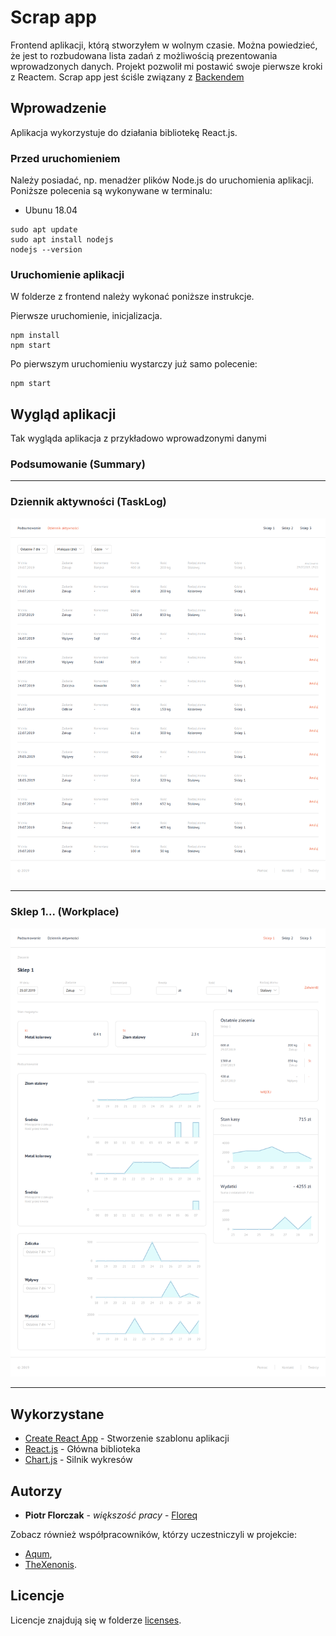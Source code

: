 # Scrap app

Frontend aplikacji, którą stworzyłem w wolnym czasie. Można powiedzieć, że jest to rozbudowana lista zadań z możliwością prezentowania wprowadzonych danych. Projekt pozwolił mi postawić swoje pierwsze kroki z Reactem. Scrap app jest ściśle związany z [Backendem](https://github.com/floreq/backend)

## Wprowadzenie

Aplikacja wykorzystuje do działania bibliotekę React.js. 

### Przed uruchomieniem

Należy posiadać, np. menadżer plików Node.js do uruchomienia aplikacji. Poniższe polecenia są wykonywane w terminalu:

- Ubunu 18.04
```
sudo apt update
sudo apt install nodejs
nodejs --version
```

### Uruchomienie aplikacji

W folderze z frontend należy wykonać poniższe instrukcje.

Pierwsze uruchomienie, inicjalizacja.

```
npm install
npm start
```

Po pierwszym uruchomieniu wystarczy już samo polecenie:

```
npm start
```

## Wygląd aplikacji

Tak wygląda aplikacja z przykładowo wprowadzonymi danymi

### Podsumowanie (Summary)

---
### Dziennik aktywności (TaskLog)
![TaskLog](/documentation/images/tasklog.png)

---
### Sklep 1... (Workplace)
![Workplace](/documentation/images/workplace.png)

---

## Wykorzystane

- [Create React App](https://github.com/facebook/create-react-app) - Stworzenie szablonu aplikacji
- [React.js](https://reactjs.org/) - Główna biblioteka 
- [Chart.js](https://www.chartjs.org/) - Silnik wykresów

## Autorzy

- **Piotr Florczak** - *większość pracy* - [Floreq](https://github.com/floreq)

Zobacz również współpracowników, którzy uczestniczyli w projekcie:
- [Aqum](https://github.com/aqum),
- [TheXenonis](https://github.com/TheXenonis).

## Licencje

Licencje znajdują się w folderze [licenses](/documentation/licenses/).


